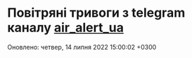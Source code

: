 # Повітряні тривоги з telegram каналу [air_alert_ua](https://t.me/air_alert_ua)

Оновлено:
четвер, 14 липня 2022 15:00:02 +0300
